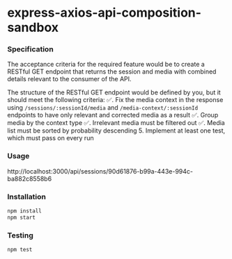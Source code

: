 # express-axios-api-composition-sandbox


### Specification

The acceptance criteria for the required feature would be to create a RESTful GET endpoint that returns the session
and media with combined details relevant to the consumer of the API.

The structure of the RESTful GET endpoint would be defined by you, but it should meet the following criteria:
✅. Fix the media context in the response using `/sessions/:sessionId/media` and `/media-context/:sessionId` endpoints to have only relevant and corrected media as a result
✅. Group media by the context type
✅. Irrelevant media must be filtered out
✅. Media list must be sorted by probability descending
5. Implement at least one test, which must pass on every run


### Usage
http://localhost:3000/api/sessions/90d61876-b99a-443e-994c-ba882c8558b6

### Installation
```sh
npm install
npm start
```
   
### Testing
```sh
npm test
```